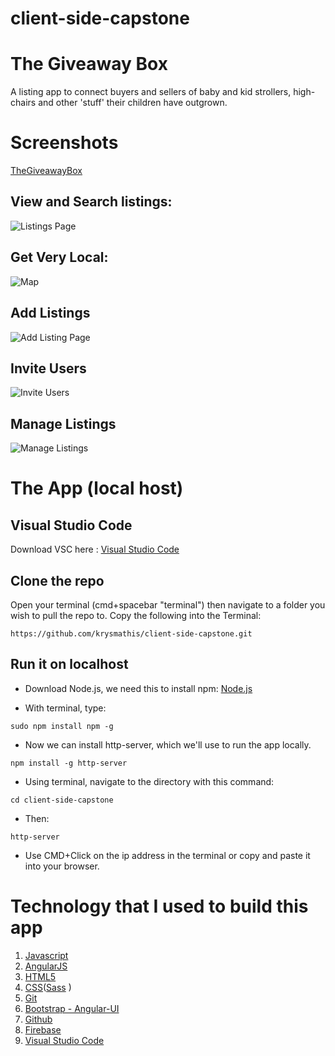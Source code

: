 # client-side-capstone

# The Giveaway Box
A listing app to connect buyers and sellers of baby and kid strollers, high-chairs and other 'stuff' their children have outgrown.

# Screenshots
[TheGiveawayBox](https://github.com/krysmathis/client-side-capstone) 

## View and Search listings:
![Listings Page](https://media.giphy.com/media/xULW8CJlKUWW5NfOA8/giphy.gif)

## Get Very Local:
![Map](https://media.giphy.com/media/3o751V76ItzH7EERDq/giphy.gif)

## Add Listings  
![Add Listing Page](https://media.giphy.com/media/3oFzm4qSxLV6DYmzhC/giphy.gif)

## Invite Users 
![Invite Users](https://media.giphy.com/media/3oFzm4lzIbODcq8Pra/giphy.gif)

## Manage Listings
![Manage Listings](https://media.giphy.com/media/xULW8HrLfV2HAHqPFC/giphy.gif)

# The App (local host)
## Visual Studio Code
Download VSC here : [Visual Studio Code](https://code.visualstudio.com/)

## Clone the repo
Open your terminal (cmd+spacebar "terminal") then navigate to a folder you wish to pull the repo to.
Copy the following into the Terminal:
```
https://github.com/krysmathis/client-side-capstone.git
```

## Run it on localhost
- Download Node.js, we need this to install npm:
  [Node.js](https://nodejs.org/en/)

- With terminal, type:
```
sudo npm install npm -g
``` 
- Now we can install http-server, which we'll use to run the app locally.
```
npm install -g http-server
``` 

- Using terminal, navigate to the directory with this command:
```
cd client-side-capstone
```
- Then:
```
http-server
``` 

- Use CMD+Click on the ip address in the terminal or copy and paste it into your browser. 


# Technology that I used to build this app
1. [Javascript](https://www.javascript.com/)
1. [AngularJS](https://angularjs.org/)
1. [HTML5](https://www.w3.org/TR/html5/)
1. [CSS](https://www.w3.org/Style/CSS/Overview.en.html)([Sass](http://sass-lang.com/) )
1. [Git](https://git-scm.com/)
1. [Bootstrap - Angular-UI](https://angular-ui.github.io/)
1. [Github](https://github.com/)
1. [Firebase](https://firebase.google.com/)
1. [Visual Studio Code](https://code.visualstudio.com/)

